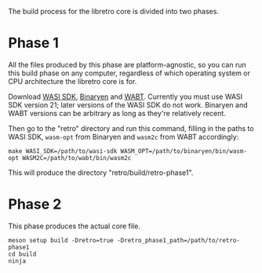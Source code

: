 The build process for the libretro core is divided into two phases.

# Phase 1

All the files produced by this phase are platform-agnostic, so you can run this build phase on any computer, regardless of which operating system or CPU architecture the libretro core is for.

Download [WASI SDK](https://github.com/WebAssembly/wasi-sdk), [Binaryen](https://github.com/WebAssembly/binaryen) and [WABT](https://github.com/WebAssembly/wabt). Currently you must use WASI SDK version 21; later versions of the WASI SDK do not work. Binaryen and WABT versions can be arbitrary as long as they're relatively recent.

Then go to the "retro" directory and run this command, filling in the paths to WASI SDK, `wasm-opt` from Binaryen and `wasm2c` from WABT accordingly:

```
make WASI_SDK=/path/to/wasi-sdk WASM_OPT=/path/to/binaryen/bin/wasm-opt WASM2C=/path/to/wabt/bin/wasm2c
```

This will produce the directory "retro/build/retro-phase1".

# Phase 2

This phase produces the actual core file.

```
meson setup build -Dretro=true -Dretro_phase1_path=/path/to/retro-phase1
cd build
ninja
```
